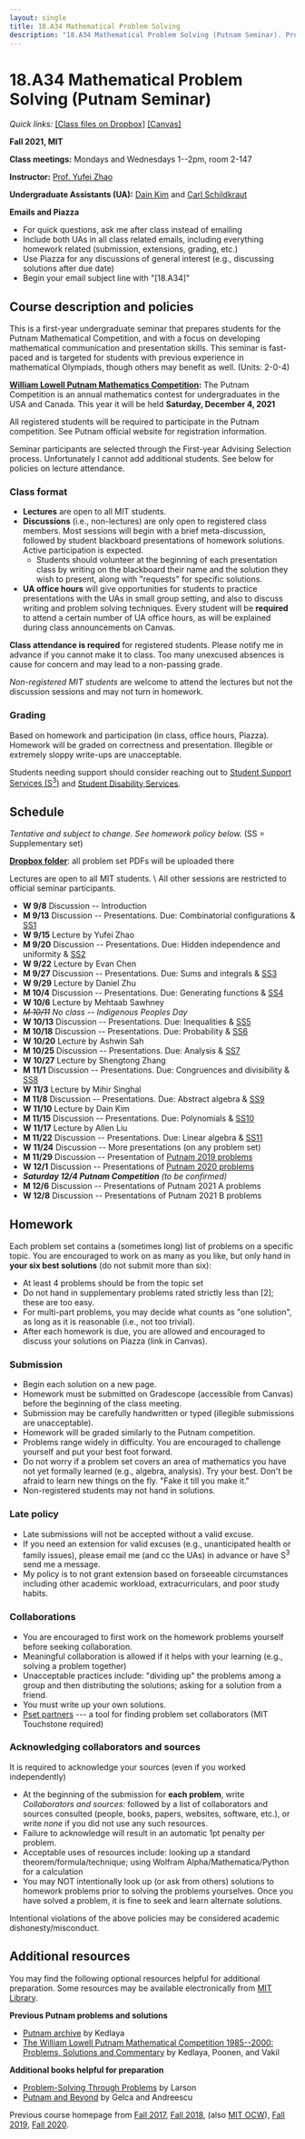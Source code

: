 ```yaml
---
layout: single
title: 18.A34 Mathematical Problem Solving
description: "18.A34 Mathematical Problem Solving (Putnam Seminar). Prof. Yufei Zhao"
---
```


# 18.A34 Mathematical Problem Solving (Putnam Seminar)

_Quick links:_
[\[Class files on Dropbox\]](https://www.dropbox.com/sh/7665ym3sy0mqcvy/AACMWUULT7COyVwnoDVeYOzVa?dl=0&lst=)
[\[Canvas\]](https://canvas.mit.edu/courses/10424)


**Fall 2021, MIT**

**Class meetings:** Mondays and Wednesdays 1--2pm, room 2-147

**Instructor:** [Prof. Yufei Zhao](http://yufeizhao.com)

**Undergraduate Assistants (UA):**
[Dain Kim](dain0327@mit.edu)
and
[Carl Schildkraut](carlsc@mit.edu)

**Emails and Piazza**

* For quick questions, ask me after class instead of emailing
* Include both UAs in all class related emails, including everything homework related (submission, extensions, grading, etc.)
* Use Piazza for any discussions of general interest (e.g., discussing solutions after due date)
* Begin your email subject line with "\[18.A34\]"

## Course description and policies

This is a first-year undergraduate seminar that prepares students for the Putnam Mathematical Competition, and with a focus on developing mathematical communication and presentation skills.
This seminar is fast-paced and is targeted for students with previous experience in mathematical Olympiads, though others may benefit as well. (Units: 2-0-4)

**[William Lowell Putnam Mathematics Competition](https://www.maa.org/math-competitions/putnam-competition):** The Putnam Competition is an annual mathematics
contest for undergraduates in the USA and Canada.  This year it will be held **Saturday, December 4, 2021**

All registered students will be required to participate in the Putnam competition. See Putnam official website for registration information.

Seminar participants are selected through the First-year Advising Selection process.
Unfortunately I cannot add additional students.
See below for policies on lecture attendance.

### Class format

- **Lectures** are open to all MIT students.
- **Discussions** (i.e., non-lectures) are only open to registered class members. Most sessions will begin with a brief meta-discussion, followed by student blackboard presentations of homework solutions. Active participation is expected.
  - Students should volunteer at the beginning of each presentation class by writing on the blackboard their name and the solution they wish to present, along with "requests" for specific solutions. 
- **UA office hours** will give opportunities for students to practice presentations with the UAs in small group setting, and also to discuss writing and problem solving techniques.
Every student will be **required** to attend a certain number of UA office hours, as will be explained during class announcements on Canvas.

**Class attendance is required** for registered students.
Please notify me in advance if you cannot make it to class.
Too many unexcused absences is cause for concern and may lead to a non-passing grade.

_Non-registered MIT students_ are welcome to attend the lectures but not the discussion sessions and may not turn in homework.

### Grading

Based on homework and participation (in class, office hours, Piazza).
Homework will be graded on correctness and presentation.
Illegible or extremely sloppy write-ups are unacceptable.

Students needing support should consider reaching out to [Student Support Services (S<sup>3</sup>)](https://studentlife.mit.edu/s3) and [Student Disability Services](https://studentlife.mit.edu/das).

## Schedule

_Tentative and subject to change. See homework policy below._ (SS = Supplementary set)

[**Dropbox folder**](https://www.dropbox.com/sh/7665ym3sy0mqcvy/AACMWUULT7COyVwnoDVeYOzVa?dl=0&lst=):
all problem set PDFs will be uploaded there

Lectures are open to all MIT students. \\
All other sessions are restricted to official seminar participants.

- **W 9/8** Discussion -- Introduction
- **M 9/13** Discussion -- Presentations. Due: Combinatorial configurations & [SS1](ps/hw1.pdf)
- **W 9/15** Lecture by Yufei Zhao
- **M 9/20** Discussion -- Presentations. Due: Hidden independence and uniformity & [SS2](ps/hw2.pdf)
- **W 9/22** Lecture by Evan Chen
- **M 9/27** Discussion -- Presentations. Due: Sums and integrals & [SS3](ps/hw3.pdf)
- **W 9/29** Lecture by Daniel Zhu
- **M 10/4** Discussion -- Presentations. Due: Generating functions & [SS4](ps/hw4.pdf)
- **W 10/6** Lecture by Mehtaab Sawhney
- _~~M 10/11~~ No class -- Indigenous Peoples Day_
- **W 10/13** Discussion -- Presentations. Due: Inequalities & [SS5](ps/hw5.pdf)
- **M 10/18** Discussion -- Presentations. Due: Probability & [SS6](ps/hw6.pdf)
- **W 10/20** Lecture by Ashwin Sah
- **M 10/25** Discussion -- Presentations. Due: Analysis & [SS7](ps/hw7.pdf)
- **W 10/27** Lecture by Shengtong Zhang
- **M 11/1** Discussion -- Presentations. Due: Congruences and divisibility & [SS8](ps/hw8.pdf)
- **W 11/3** Lecture by Mihir Singhal
- **M 11/8** Discussion -- Presentations. Due: Abstract algebra & [SS9](ps/hw9.pdf)
- **W 11/10** Lecture by Dain Kim
- **M 11/15** Discussion -- Presentations. Due: Polynomials & [SS10](ps/hw10.pdf)
- **W 11/17** Lecture by Allen Liu
- **M 11/22** Discussion -- Presentations. Due: Linear algebra & [SS11](ps/hw11.pdf)
- **W 11/24** Discussion -- More presentations (on any problem set)
- **M 11/29** Discussion -- Presentation of [Putnam 2019 problems](https://kskedlaya.org/putnam-archive/2019.pdf)
- **W 12/1** Discussion -- Presentations of [Putnam 2020 problems](https://kskedlaya.org/putnam-archive/2020.pdf)
- **_Saturday 12/4 Putnam Competition_** _(to be confirmed)_
- **M 12/6** Discussion -- Presentations of Putnam 2021 A problems
- **W 12/8** Discussion -- Presentations of Putnam 2021 B problems

## Homework

Each problem set contains a (sometimes long) list of problems on a specific topic. You are encouraged to work on as many as you like, but only hand in **your six best solutions** (do not submit more than six):

- At least 4 problems should be from the topic set
- Do not hand in supplementary problems rated strictly less than [2]; these are too easy.
- For multi-part problems, you may decide what counts as "one solution", as long as it is reasonable (i.e., not too trivial).
- After each homework is due, you are allowed and encouraged to discuss your solutions on Piazza (link in Canvas).

### Submission

- Begin each solution on a new page.
- Homework must be submitted on Gradescope (accessible from Canvas) before the beginning of the class meeting.
- Submission may be carefully handwritten or typed (illegible submissions are unacceptable).
- Homework will be graded similarly to the Putnam competition.
- Problems range widely in difficulty. You are encouraged to challenge yourself and put your best foot forward.
- Do not worry if a problem set covers an area of mathematics you have not yet formally learned (e.g., algebra, analysis). Try your best. Don't be afraid to learn new things on the fly. "Fake it till you make it."
- Non-registered students may not hand in solutions.

### Late policy

- Late submissions will not be accepted without a valid excuse.
- If you need an extension for valid excuses (e.g., unanticipated health or family issues), please email me (and cc the UAs) in advance or have S<sup>3</sup> send me a message.
- My policy is to not grant extension based on forseeable circumstances including other academic workload, extracurriculars, and poor study habits.

### Collaborations

- You are encouraged to first work on the homework problems yourself before seeking collaboration.
- Meaningful collaboration is allowed if it helps with your learning (e.g., solving a problem together)
- Unacceptable practices include: "dividing up" the problems among a group and then distributing the solutions; asking for a solution from a friend.
- You must write up your own solutions.
- [Pset partners](https://psetpartners.mit.edu/) --- a tool for finding problem set collaborators (MIT Touchstone required)


### Acknowledging collaborators and sources

It is required to acknowledge your sources (even if you worked independently)

- At the beginning of the submission for **each problem**, write _Collaborators and sources:_ followed by a list of collaborators and sources consulted (people, books, papers, websites, software, etc.), or write _none_ if you did not use any such resources.
- Failure to acknowledge will result in an automatic 1pt penalty per problem.
- Acceptable uses of resources include: looking up a standard theorem/formula/technique; using Wolfram Alpha/Mathematica/Python for a calculation
- You may NOT intentionally look up (or ask from others) solutions to homework problems prior to solving the problems yourselves. 
Once you have solved a problem, it is fine to seek and learn alternate solutions.


Intentional violations of the above policies may be considered academic dishonesty/misconduct.


## Additional resources

You may find the following optional resources helpful for additional preparation.
Some resources may be available electronically from [MIT Library](https://libraries.mit.edu/).

**Previous Putnam problems and solutions**

- [Putnam archive](http://kskedlaya.org/putnam-archive/) by Kedlaya
- [The William Lowell Putnam Mathematical Competition 1985--2000: Problems, Solutions and Commentary](https://www.amazon.com/William-Lowell-Mathematical-Competition-1985-2000/dp/0883858274) by Kedlaya, Poonen, and Vakil

**Additional books helpful for preparation**

- [Problem-Solving Through Problems](https://www.amazon.com/Problem-Solving-Through-Problems-Problem-Mathematics/dp/0387961712/) by Larson
- [Putnam and Beyond](https://www.amazon.com/Putnam-Beyond-Razvan-Gelca/dp/0387257659/) by Gelca and Andreescu

Previous course homepage from
[Fall 2017](fa17/),
[Fall 2018](fa18/),
(also [MIT OCW](https://ocw.mit.edu/courses/mathematics/18-a34-mathematical-problem-solving-putnam-seminar-fall-2018/)),
[Fall 2019](fa19/),
[Fall 2020](fa20/).
